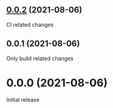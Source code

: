 ## [0.0.2](https://github.com/posva/pinia-plugin-debounce/compare/v0.0.1...v0.0.2) (2021-08-06)

CI related changes

## 0.0.1 (2021-08-06)

Only build related changes

# 0.0.0 (2021-08-06)

Initial release
